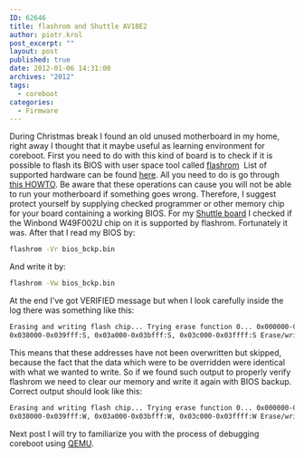```yaml
---
ID: 62646
title: flashrom and Shuttle AV18E2
author: piotr.krol
post_excerpt: ""
layout: post
published: true
date: 2012-01-06 14:31:00
archives: "2012"
tags:
  - coreboot
categories:
  - Firmware
---
```


During Christmas break I found an old unused motherboard in my home, right away
I thought that it maybe useful as learning environment for coreboot. First you
need to do with this kind of board is to check if it is possible to flash its
BIOS with user space tool called [flashrom][1]  List of supported hardware can
be found [here][2]. All you need to do is go through [this HOWTO][3]. Be aware
that these operations can cause you will not be able to run your motherboard if
something goes wrong. Therefore, I suggest protect yourself by supplying checked
programmer or other memory chip for your board containing a working BIOS. For my
[Shuttle board][4] I checked if the Winbond W49F002U chip on it is supported by
flashrom. Fortunately it was. After that I read my BIOS by:

```bash
flashrom -Vr bios_bckp.bin
```

And write it by:

```bash
flashrom -Vw bios_bckp.bin
```

At the end I've got VERIFIED message but when I look carefully inside the log
there was something like this:

```bash
Erasing and writing flash chip... Trying erase function 0... 0x000000-0x01ffff:S, 0x020000-0x037fff:S,
0x038000-0x039fff:S, 0x03a000-0x03bfff:S, 0x03c000-0x03ffff:S Erase/write done. Verifying flash... VERIFIED.
```

This means that these addresses have not been overwritten but skipped, because
the fact that the data which were to be overridden were identical with what we
wanted to write. So if we found such output to properly verify flashrom we need
to clear our memory and write it again with BIOS backup. Correct output should
look like this:

```bash
Erasing and writing flash chip... Trying erase function 0... 0x000000-0x01ffff:W, 0x020000-0x037fff:W,
0x038000-0x039fff:W, 0x03a000-0x03bfff:W, 0x03c000-0x03ffff:W Erase/write done. Verifying flash... VERIFIED.
```

Next post I will try to familiarize you with the process of debugging coreboot
using [QEMU][5].

[1]: http://www.flashrom.org/
[2]: https://web.archive.org/web/20220717151028/https://www.flashrom.org/Supported_hardware
[3]: https://web.archive.org/web/20230512204152/https://www.flashrom.org/Board_Testing_HOWTO
[4]: https://web.archive.org/web/20190811230939/http://www.shuttle.eu/_archive/older/de/av18.htm
[5]: http://wiki.qemu.org/Main_Page
